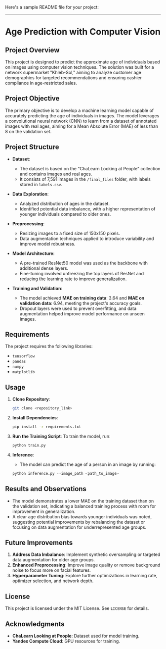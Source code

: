 Here's a sample README file for your project:

---

# Age Prediction with Computer Vision

## Project Overview
This project is designed to predict the approximate age of individuals based on images using computer vision techniques. The solution was built for a network supermarket "Khleb-Sol," aiming to analyze customer age demographics for targeted recommendations and ensuring cashier compliance in age-restricted sales.

## Project Objective
The primary objective is to develop a machine learning model capable of accurately predicting the age of individuals in images. The model leverages a convolutional neural network (CNN) to learn from a dataset of annotated images with real ages, aiming for a Mean Absolute Error (MAE) of less than 8 on the validation set.

## Project Structure

- **Dataset**: 
    - The dataset is based on the "ChaLearn Looking at People" collection and contains images and real ages.
    - It consists of 7,591 images in the `/final_files` folder, with labels stored in `labels.csv`.

- **Data Exploration**: 
    - Analyzed distribution of ages in the dataset.
    - Identified potential data imbalance, with a higher representation of younger individuals compared to older ones.
  
- **Preprocessing**:
    - Resizing images to a fixed size of 150x150 pixels.
    - Data augmentation techniques applied to introduce variability and improve model robustness.
  
- **Model Architecture**:
    - A pre-trained ResNet50 model was used as the backbone with additional dense layers.
    - Fine-tuning involved unfreezing the top layers of ResNet and reducing the learning rate to improve generalization.

- **Training and Validation**:
    - The model achieved **MAE on training data**: 3.64 and **MAE on validation data**: 6.94, meeting the project's accuracy goals.
    - Dropout layers were used to prevent overfitting, and data augmentation helped improve model performance on unseen images.

## Requirements

The project requires the following libraries:

- `tensorflow`
- `pandas`
- `numpy`
- `matplotlib`

## Usage

1. **Clone Repository**:
    ```bash
    git clone <repository_link>
    ```
2. **Install Dependencies**:
    ```bash
    pip install -r requirements.txt
    ```
3. **Run the Training Script**:
   To train the model, run:
    ```bash
    python train.py
    ```

4. **Inference**:
    - The model can predict the age of a person in an image by running:
    ```python
    python inference.py --image_path <path_to_image>
    ```

## Results and Observations

- The model demonstrates a lower MAE on the training dataset than on the validation set, indicating a balanced training process with room for improvement in generalization.
- A clear age distribution bias towards younger individuals was noted, suggesting potential improvements by rebalancing the dataset or focusing on data augmentation for underrepresented age groups.

## Future Improvements

1. **Address Data Imbalance**: Implement synthetic oversampling or targeted data augmentation for older age groups.
2. **Enhanced Preprocessing**: Improve image quality or remove background noise to focus more on facial features.
3. **Hyperparameter Tuning**: Explore further optimizations in learning rate, optimizer selection, and network depth.

## License
This project is licensed under the MIT License. See `LICENSE` for details.

## Acknowledgments

- **ChaLearn Looking at People**: Dataset used for model training.
- **Yandex Compute Cloud**: GPU resources for training.
  


